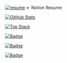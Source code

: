 

[![resume]](https://www.notion.so/icetime96/Hephai-350d5e96911b4c3182ed1b3109fca36a) <- Notion Resume

[![GitHub Stats]](https://github.com/anuraghazra/github-readme-stats "GitHub Readme Stats")

[![Top Stack](https://widget.realdeveloper.pro/api/top?stack=Spring,Java,Vue.js)](https://github.com/bingsu-kun)

[![Badge](https://widget.realdeveloper.pro/api/badge?title=Languages_and_Frameworks&badges=Spring,Java,JavaScript,Vue.js,Python,Android)](https://github.com/bingsu-kun)

[![Badge](https://widget.realdeveloper.pro/api/badge?title=Database_and_DevOps&badges=PostgreSQL,Docker,MariaDB,AmazonEC2,GCP,Kubernetes,Git,Github,Jenkins,Redis)](https://github.com/bingsu-kun)

[![Badge](https://widget.realdeveloper.pro/api/badge?title=Other_Skills&badges=PremierePro,AfterEffect,Photoshop)](https://github.com/bingsu-kun)

<!-- ref -->

[resume]: https://img.shields.io/static/v1?style=for-the-badge&color=000000&logoColor=ffffff&label=&message=Resume&logo=notion&#000000
[github stats]: https://github-readme-stats.vercel.app/api?username=bingsu-kun&title_color=5f4b8b&text_color=f0eee9&icon_color=00abc0&bg_color=212121&hide_border=true&hide_title=true&theme=&show_icons=true&include_all_commits=true&count_private=true&line_height=24

